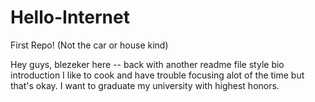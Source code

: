 # Hello-Internet
First Repo! (Not the car or house kind) 

Hey guys, blezeker here -- back with another readme file style bio introduction
I like to cook and have trouble focusing alot of the time but that's okay. I want to graduate my university with 
highest honors. 
